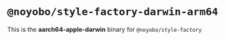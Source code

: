 # `@noyobo/style-factory-darwin-arm64`

This is the **aarch64-apple-darwin** binary for `@noyobo/style-factory`
